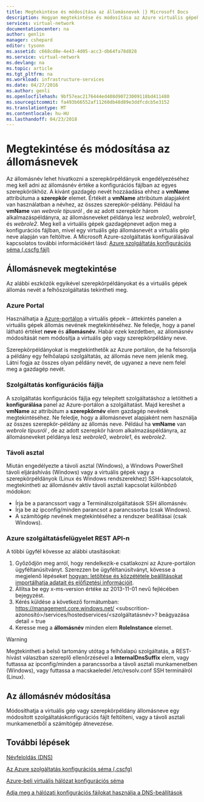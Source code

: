 ```yaml
---
title: Megtekintése és módosítása az állomásnevek |} Microsoft Docs
description: Hogyan megtekintése és módosítása az Azure virtuális gépek állomásnevek, webes és feldolgozói szerepkörök névfeloldás
services: virtual-network
documentationcenter: na
author: genlin
manager: cshepard
editor: tysonn
ms.assetid: c668cd8e-4e43-4d05-acc3-db64fa78d828
ms.service: virtual-network
ms.devlang: na
ms.topic: article
ms.tgt_pltfrm: na
ms.workload: infrastructure-services
ms.date: 04/27/2016
ms.author: genli
ms.openlocfilehash: 9bf57eac2176444ed408d90723009118bd411480
ms.sourcegitcommit: fa493b66552af11260db48d89e3ddfcdcb5e3152
ms.translationtype: MT
ms.contentlocale: hu-HU
ms.lasthandoff: 04/23/2018
---
```

# <a name="viewing-and-modifying-hostnames"></a>Megtekintése és módosítása az állomásnevek
Az állomásnév lehet hivatkozni a szerepkörpéldányok engedélyezéséhez meg kell adni az állomásnév értéke a konfigurációs fájlban az egyes szerepkörökhöz. A kívánt gazdagép nevét hozzáadása ehhez a **vmName** attribútuma a **szerepkör** elemet. Értékét a **vmName** attribútum alapjaként van használatban a névhez, az összes szerepkör-példány. Például ha **vmName** van *webrole típusról* , de az adott szerepkör három alkalmazáspéldányra, az állomásneveket példánya lesz *webrole0*, *webrole1*, és *webrole2*. Meg kell a virtuális gépek gazdagépnevet adjon meg a konfigurációs fájlban, mivel egy virtuális gép állomásnevét a virtuális gép neve alapján van feltöltve. A Microsoft Azure-szolgáltatás konfigurálásával kapcsolatos további információkért lásd: [Azure szolgáltatás konfigurációs séma (.cscfg fájl)](https://msdn.microsoft.com/library/azure/ee758710.aspx)

## <a name="viewing-hostnames"></a>Állomásnevek megtekintése
Az alábbi eszközök egyikével szerepkörpéldányokat és a virtuális gépek állomás nevét a felhőszolgáltatás tekintheti meg.

### <a name="azure-portal"></a>Azure Portal
Használhatja a [Azure-portálon](http://portal.azure.com) a virtuális gépek – áttekintés panelen a virtuális gépek állomás nevének megtekintéséhez. Ne feledje, hogy a panel látható értéket **neve** és **állomásnév**. Habár ezek kezdetben, az állomásnév módosítását nem módosítja a virtuális gép vagy szerepkörpéldány neve.

Szerepkörpéldányokat is megtekinthetők az Azure portálon, de ha felsorolja a példány egy felhőalapú szolgáltatás, az állomás neve nem jelenik meg. Látni fogja az összes olyan példány nevét, de ugyanez a neve nem felel meg a gazdagép nevét.

### <a name="service-configuration-file"></a>Szolgáltatás konfigurációs fájlja
A szolgáltatás konfigurációs fájlja egy telepített szolgáltatáshoz a letöltheti a **konfigurálása** panel az Azure-portálon a szolgáltatást. Majd kereshet a **vmName** az attribútum a **szerepkörnév** elem gazdagép nevének megtekintéséhez. Ne feledje, hogy a állomásnevet alapjaként nem használja az összes szerepkör-példány az állomás neve. Például ha **vmName** van *webrole típusról* , de az adott szerepkör három alkalmazáspéldányra, az állomásneveket példánya lesz *webrole0*, *webrole1*, és *webrole2*.

### <a name="remote-desktop"></a>Távoli asztal
Miután engedélyezte a távoli asztal (Windows), a Windows PowerShell távoli eljáráshívás (Windows) vagy a virtuális gépek vagy a szerepkörpéldányok (Linux és Windows rendszerekhez) SSH-kapcsolatok, megtekintheti az állomásnév aktív távoli asztali kapcsolat különböző módokon:

* Írja be a parancssort vagy a Terminálszolgáltatások SSH állomásnév.
* Írja be az ipconfig/minden parancsot a parancssorba (csak Windows).
* A számítógép nevének megtekintéséhez a rendszer beállításai (csak Windows).

### <a name="azure-service-management-rest-api"></a>Azure szolgáltatásfelügyelet REST API-n
A többi ügyfél kövesse az alábbi utasításokat:

1. Győződjön meg arról, hogy rendelkezik-e csatlakozni az Azure-portálon ügyféltanúsítványt. Szerezzen be ügyféltanúsítványt, kövesse a megjelenő lépéseket [hogyan: letöltése és közzététele beállításokat importálhatja adatait és előfizetési információit](https://msdn.microsoft.com/library/dn385850.aspx). 
2. Állítsa be egy x-ms-version értéke az 2013-11-01 nevű fejlécében bejegyzést.
3. Kérés küldése a következő formátumban: https://management.core.windows.net/ \<subscrition-azonosító\>/services/hostedservices/\<szolgáltatásnév\>? beágyazása detail = true
4. Keresse meg a **állomásnév** minden elem **RoleInstance** elemet.

> [!WARNING]
> Megtekintheti a belső tartomány utótag a felhőalapú szolgáltatás, a REST-hívást válaszban szereplő ellenőrzésével a **InternalDnsSuffix** elem, vagy futtassa az ipconfig/minden a parancssorba a távoli asztali munkamenetben (Windows), vagy futtassa a macskaeledel /etc/resolv.conf SSH terminálról (Linux).
> 
> 

## <a name="modifying-a-hostname"></a>Az állomásnév módosítása
Módosíthatja a virtuális gép vagy szerepkörpéldány állomásneve egy módosított szolgáltatáskonfigurációs fájlt feltölteni, vagy a távoli asztali munkamenetből a számítógép átnevezése.

## <a name="next-steps"></a>További lépések
[Névfeloldás (DNS)](virtual-networks-name-resolution-for-vms-and-role-instances.md)

[Az Azure szolgáltatás konfigurációs séma (.cscfg)](https://msdn.microsoft.com/library/windowsazure/ee758710.aspx)

[Azure-beli virtuális hálózat konfigurációs séma](http://go.microsoft.com/fwlink/?LinkId=248093)

[Adja meg a hálózati konfigurációs fájlokat használja a DNS-beállítások](virtual-networks-specifying-a-dns-settings-in-a-virtual-network-configuration-file.md)

